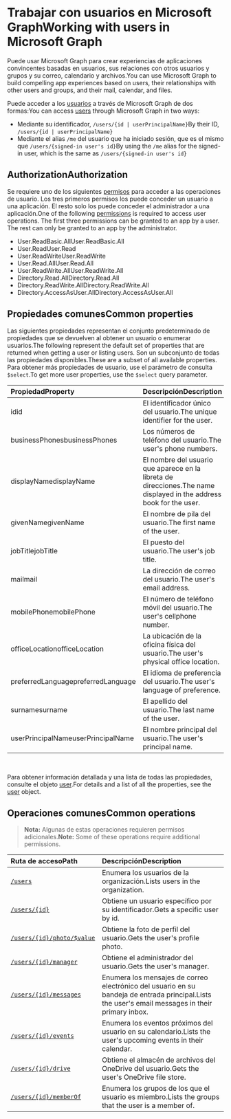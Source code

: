 # <a name="working-with-users-in-microsoft-graph"></a><span data-ttu-id="48f70-101">Trabajar con usuarios en Microsoft Graph</span><span class="sxs-lookup"><span data-stu-id="48f70-101">Working with users in Microsoft Graph</span></span>

<span data-ttu-id="48f70-102">Puede usar Microsoft Graph para crear experiencias de aplicaciones convincentes basadas en usuarios, sus relaciones con otros usuarios y grupos y su correo, calendario y archivos.</span><span class="sxs-lookup"><span data-stu-id="48f70-102">You can use Microsoft Graph to build compelling app experiences based on users, their relationships with other users and groups, and their mail, calendar, and files.</span></span>

<span data-ttu-id="48f70-103">Puede acceder a los [usuarios](user.md) a través de Microsoft Graph de dos formas:</span><span class="sxs-lookup"><span data-stu-id="48f70-103">You can access [users](user.md) through Microsoft Graph in two ways:</span></span>

- <span data-ttu-id="48f70-104">Mediante su identificador, `/users/{id | userPrincipalName}`</span><span class="sxs-lookup"><span data-stu-id="48f70-104">By their ID, `/users/{id | userPrincipalName}`</span></span> 
- <span data-ttu-id="48f70-105">Mediante el alias `/me` del usuario que ha iniciado sesión, que es el mismo que `/users/{signed-in user's id}`</span><span class="sxs-lookup"><span data-stu-id="48f70-105">By using the `/me` alias for the signed-in user, which is the same as `/users/{signed-in user's id}`</span></span>

## <a name="authorization"></a><span data-ttu-id="48f70-106">Authorization</span><span class="sxs-lookup"><span data-stu-id="48f70-106">Authorization</span></span>

<span data-ttu-id="48f70-p101">Se requiere uno de los siguientes [permisos](https://developer.microsoft.com/graph/docs/authorization/permission_scopes) para acceder a las operaciones de usuario. Los tres primeros permisos los puede conceder un usuario a una aplicación. El resto solo los puede conceder el administrador a una aplicación.</span><span class="sxs-lookup"><span data-stu-id="48f70-p101">One of the following [permissions](https://developer.microsoft.com/graph/docs/authorization/permission_scopes) is required to access user operations. The first three permissions can be granted to an app by a user. The rest can only be granted to an app by the administrator.</span></span>

- <span data-ttu-id="48f70-110">User.ReadBasic.All</span><span class="sxs-lookup"><span data-stu-id="48f70-110">User.ReadBasic.All</span></span>
- <span data-ttu-id="48f70-111">User.Read</span><span class="sxs-lookup"><span data-stu-id="48f70-111">User.Read</span></span>
- <span data-ttu-id="48f70-112">User.ReadWrite</span><span class="sxs-lookup"><span data-stu-id="48f70-112">User.ReadWrite</span></span>
- <span data-ttu-id="48f70-113">User.Read.All</span><span class="sxs-lookup"><span data-stu-id="48f70-113">User.Read.All</span></span>
- <span data-ttu-id="48f70-114">User.ReadWrite.All</span><span class="sxs-lookup"><span data-stu-id="48f70-114">User.ReadWrite.All</span></span>
- <span data-ttu-id="48f70-115">Directory.Read.All</span><span class="sxs-lookup"><span data-stu-id="48f70-115">Directory.Read.All</span></span>
- <span data-ttu-id="48f70-116">Directory.ReadWrite.All</span><span class="sxs-lookup"><span data-stu-id="48f70-116">Directory.ReadWrite.All</span></span>
- <span data-ttu-id="48f70-117">Directory.AccessAsUser.All</span><span class="sxs-lookup"><span data-stu-id="48f70-117">Directory.AccessAsUser.All</span></span>

## <a name="common-properties"></a><span data-ttu-id="48f70-118">Propiedades comunes</span><span class="sxs-lookup"><span data-stu-id="48f70-118">Common properties</span></span>

<span data-ttu-id="48f70-119">Las siguientes propiedades representan el conjunto predeterminado de propiedades que se devuelven al obtener un usuario o enumerar usuarios.</span><span class="sxs-lookup"><span data-stu-id="48f70-119">The following represent the default set of properties that are returned when getting a user or listing users.</span></span> <span data-ttu-id="48f70-120">Son un subconjunto de todas las propiedades disponibles.</span><span class="sxs-lookup"><span data-stu-id="48f70-120">These are a subset of all available properties.</span></span> <span data-ttu-id="48f70-121">Para obtener más propiedades de usuario, use el parámetro de consulta `$select`.</span><span class="sxs-lookup"><span data-stu-id="48f70-121">To get more user properties, use the `$select` query parameter.</span></span> 

|<span data-ttu-id="48f70-122">Propiedad</span><span class="sxs-lookup"><span data-stu-id="48f70-122">Property</span></span> |<span data-ttu-id="48f70-123">Descripción</span><span class="sxs-lookup"><span data-stu-id="48f70-123">Description</span></span> |
|:----------|:-------------|
|<span data-ttu-id="48f70-124">id</span><span class="sxs-lookup"><span data-stu-id="48f70-124">id</span></span> | <span data-ttu-id="48f70-125">El identificador único del usuario.</span><span class="sxs-lookup"><span data-stu-id="48f70-125">The unique identifier for the user.</span></span>|
|<span data-ttu-id="48f70-126">businessPhones</span><span class="sxs-lookup"><span data-stu-id="48f70-126">businessPhones</span></span> | <span data-ttu-id="48f70-127">Los números de teléfono del usuario.</span><span class="sxs-lookup"><span data-stu-id="48f70-127">The user's phone numbers.</span></span>|
|<span data-ttu-id="48f70-128">displayName</span><span class="sxs-lookup"><span data-stu-id="48f70-128">displayName</span></span> | <span data-ttu-id="48f70-129">El nombre del usuario que aparece en la libreta de direcciones.</span><span class="sxs-lookup"><span data-stu-id="48f70-129">The name displayed in the address book for the user.</span></span>|
|<span data-ttu-id="48f70-130">givenName</span><span class="sxs-lookup"><span data-stu-id="48f70-130">givenName</span></span>| <span data-ttu-id="48f70-131">El nombre de pila del usuario.</span><span class="sxs-lookup"><span data-stu-id="48f70-131">The first name of the user.</span></span> |
|<span data-ttu-id="48f70-132">jobTitle</span><span class="sxs-lookup"><span data-stu-id="48f70-132">jobTitle</span></span> | <span data-ttu-id="48f70-133">El puesto del usuario.</span><span class="sxs-lookup"><span data-stu-id="48f70-133">The user's job title.</span></span>|
|<span data-ttu-id="48f70-134">mail</span><span class="sxs-lookup"><span data-stu-id="48f70-134">mail</span></span>| <span data-ttu-id="48f70-135">La dirección de correo del usuario.</span><span class="sxs-lookup"><span data-stu-id="48f70-135">The user's email address.</span></span> |
|<span data-ttu-id="48f70-136">mobilePhone</span><span class="sxs-lookup"><span data-stu-id="48f70-136">mobilePhone</span></span> | <span data-ttu-id="48f70-137">El número de teléfono móvil del usuario.</span><span class="sxs-lookup"><span data-stu-id="48f70-137">The user's cellphone number.</span></span>|
|<span data-ttu-id="48f70-138">officeLocation</span><span class="sxs-lookup"><span data-stu-id="48f70-138">officeLocation</span></span> | <span data-ttu-id="48f70-139">La ubicación de la oficina física del usuario.</span><span class="sxs-lookup"><span data-stu-id="48f70-139">The user's physical office location.</span></span>|
|<span data-ttu-id="48f70-140">preferredLanguage</span><span class="sxs-lookup"><span data-stu-id="48f70-140">preferredLanguage</span></span> | <span data-ttu-id="48f70-141">El idioma de preferencia del usuario.</span><span class="sxs-lookup"><span data-stu-id="48f70-141">The user's language of preference.</span></span>|
|<span data-ttu-id="48f70-142">surname</span><span class="sxs-lookup"><span data-stu-id="48f70-142">surname</span></span>| <span data-ttu-id="48f70-143">El apellido del usuario.</span><span class="sxs-lookup"><span data-stu-id="48f70-143">The last name of the user.</span></span> |
|<span data-ttu-id="48f70-144">userPrincipalName</span><span class="sxs-lookup"><span data-stu-id="48f70-144">userPrincipalName</span></span>| <span data-ttu-id="48f70-145">El nombre principal del usuario.</span><span class="sxs-lookup"><span data-stu-id="48f70-145">The user's principal name.</span></span> |

<br/>

<span data-ttu-id="48f70-146">Para obtener información detallada y una lista de todas las propiedades, consulte el objeto [user](user.md).</span><span class="sxs-lookup"><span data-stu-id="48f70-146">For details and a list of all the properties, see the [user](user.md) object.</span></span>

## <a name="common-operations"></a><span data-ttu-id="48f70-147">Operaciones comunes</span><span class="sxs-lookup"><span data-stu-id="48f70-147">Common operations</span></span>

> <span data-ttu-id="48f70-148">**Nota:** Algunas de estas operaciones requieren permisos adicionales.</span><span class="sxs-lookup"><span data-stu-id="48f70-148">**Note:** Some of these operations require additional permissions.</span></span>

| <span data-ttu-id="48f70-149">Ruta de acceso</span><span class="sxs-lookup"><span data-stu-id="48f70-149">Path</span></span>    | <span data-ttu-id="48f70-150">Descripción</span><span class="sxs-lookup"><span data-stu-id="48f70-150">Description</span></span> |
|:---------|:-------------|
|[`/users`](../api/user_list.md) | <span data-ttu-id="48f70-151">Enumera los usuarios de la organización.</span><span class="sxs-lookup"><span data-stu-id="48f70-151">Lists users in the organization.</span></span> |
|[`/users/{id}`](../api/user_get.md) | <span data-ttu-id="48f70-152">Obtiene un usuario específico por su identificador.</span><span class="sxs-lookup"><span data-stu-id="48f70-152">Gets a specific user by id.</span></span> |
|[`/users/{id}/photo/$value`](../api/profilephoto_get.md)| <span data-ttu-id="48f70-153">Obtiene la foto de perfil del usuario.</span><span class="sxs-lookup"><span data-stu-id="48f70-153">Gets the user's profile photo.</span></span> |
|[`/users/{id}/manager`](../api/user_list_manager.md) | <span data-ttu-id="48f70-154">Obtiene el administrador del usuario.</span><span class="sxs-lookup"><span data-stu-id="48f70-154">Gets the user's manager.</span></span> |
|[`/users/{id}/messages`](../api/user_list_messages.md)| <span data-ttu-id="48f70-155">Enumera los mensajes de correo electrónico del usuario en su bandeja de entrada principal.</span><span class="sxs-lookup"><span data-stu-id="48f70-155">Lists the user's email messages in their primary inbox.</span></span> |
|[`/users/{id}/events`](../api/user_list_events.md) | <span data-ttu-id="48f70-156">Enumera los eventos próximos del usuario en su calendario.</span><span class="sxs-lookup"><span data-stu-id="48f70-156">Lists the user's upcoming events in their calendar.</span></span> |
|[`/users/{id}/drive`](../api/drive_get.md)| <span data-ttu-id="48f70-157">Obtiene el almacén de archivos del OneDrive del usuario.</span><span class="sxs-lookup"><span data-stu-id="48f70-157">Gets the user's OneDrive file store.</span></span> |
|[`/users/{id}/memberOf`](../api/user_list_memberof.md)| <span data-ttu-id="48f70-158">Enumera los grupos de los que el usuario es miembro.</span><span class="sxs-lookup"><span data-stu-id="48f70-158">Lists the groups that the user is a member of.</span></span> |
